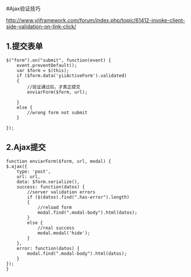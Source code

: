 #Ajax验证技巧
 
 http://www.yiiframework.com/forum/index.php/topic/61412-invoke-client-side-validation-on-link-click/
 
## 1.提交表单 	
 	$("form").on("submit", function(event) {
        event.preventDefault();
        var $form = $(this);
        if ($form.data('yiiActiveForm').validated)
        {
        	//验证通过后，才真正提交
            enviarForm($form, url);

        }
        else {
            //wrong form not submit
        }

    });



## 2.Ajax提交
	function enviarForm($form, url, modal) {
    $.ajax({
        type: 'post',
        url: url,
        data: $form.serialize(),
        success: function(datos) {
            //server validation errors
            if ($(datos).find(".has-error").length)
            {
                //reload form
                modal.find(".modal-body").html(datos);
            }
            else {
                //real success 
                modal.modal('hide');
            }
        },
        error: function(datos) {
            modal.find(".modal-body").html(datos);
        }
    });
	}